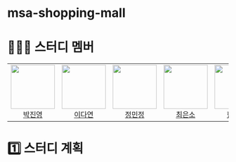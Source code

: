 # msa-shopping-mall

# 👩🏻‍💻 스터디 멤버

<table>
  <tr>
      <td align="center">
        <img src="https://github.com/fire-long.png" width="100"><br>
        <a href="https://github.com/fire-long">박진영</a>
    </td>
    <td align="center">
      <img src="https://github.com/dylee00.png" width="100"><br>
      <a href="https://github.com/dylee00">이다연</a>
    </td>
    <td align="center">
      <img src="https://github.com/hiimminjeong.png" width="100"><br>
      <a href="https://github.com/hiimminjeong">정민정</a>
    </td>
    <td align="center">
      <img src="https://github.com/esc-beep.png" width="100"><br>
      <a href="https://github.com/esc-beep">최은소</a>
    </td>
    <td align="center">
      <img src="https://github.com/isuHan.png" width="100"><br>
      <a href="https://github.com/isuHan">한지수</a>
    </td>
  </tr>
</table>

# 1️⃣ 스터디 계획
